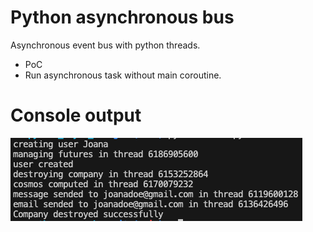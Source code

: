 # Python asynchronous bus

Asynchronous event bus with python threads.

- PoC
- Run asynchronous task without main coroutine.


# Console output

![Console output](output.png)


